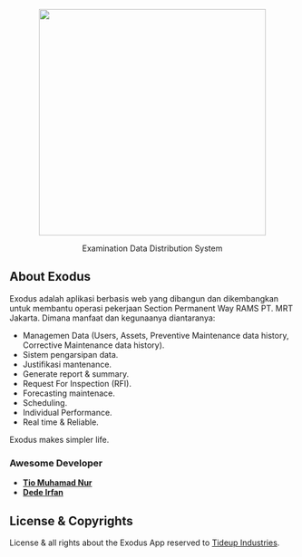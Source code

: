 <p align="center"><a href="https://exodus.tideupindustries.com" target="_blank"><img src="https://exodus.tideupindustries.com/assets/images/exods.png" width="400"></a></p>

<p align="center">
Examination Data Distribution System
</p>

## About Exodus

Exodus adalah aplikasi berbasis web yang dibangun dan dikembangkan untuk membantu operasi pekerjaan Section Permanent Way RAMS PT. MRT Jakarta. Dimana manfaat dan kegunaanya diantaranya:

- Managemen Data (Users, Assets, Preventive Maintenance data history, Corrective Maintenance data history).
- Sistem pengarsipan data.
- Justifikasi mantenance.
- Generate report & summary.
- Request For Inspection (RFI).
- Forecasting maintenace.
- Scheduling.
- Individual Performance.
- Real time & Reliable.

Exodus makes simpler life.

### Awesome Developer

- **[Tio Muhamad Nur](https://www.linkedin.com/in/tiomuhamadnur/)**
- **[Dede Irfan](https://id.linkedin.com/in/deirfed/)**

## License & Copyrights

License & all rights about the Exodus App reserved to [Tideup Industries](https://tideupindustries.com).
